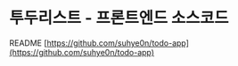 # 투두리스트 - 프론트엔드 소스코드

README
[https://github.com/suhye0n/todo-app](https://github.com/suhye0n/todo-app)
